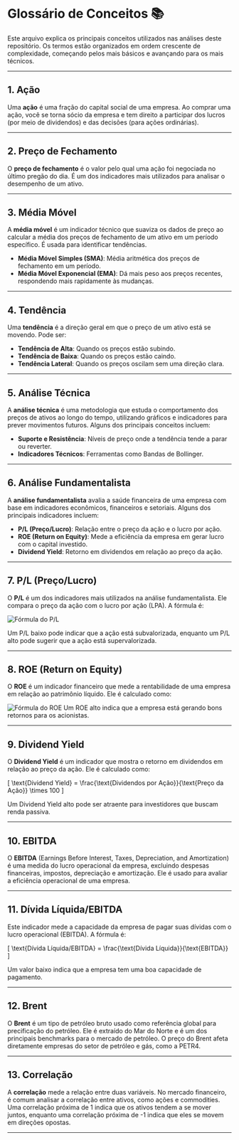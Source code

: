 # Glossário de Conceitos 📚

Este arquivo explica os principais conceitos utilizados nas análises deste repositório. Os termos estão organizados em ordem crescente de complexidade, começando pelos mais básicos e avançando para os mais técnicos.

---

## 1. Ação
Uma **ação** é uma fração do capital social de uma empresa. Ao comprar uma ação, você se torna sócio da empresa e tem direito a participar dos lucros (por meio de dividendos) e das decisões (para ações ordinárias).

---

## 2. Preço de Fechamento
O **preço de fechamento** é o valor pelo qual uma ação foi negociada no último pregão do dia. É um dos indicadores mais utilizados para analisar o desempenho de um ativo.

---

## 3. Média Móvel
A **média móvel** é um indicador técnico que suaviza os dados de preço ao calcular a média dos preços de fechamento de um ativo em um período específico. É usada para identificar tendências.

- **Média Móvel Simples (SMA)**: Média aritmética dos preços de fechamento em um período.
- **Média Móvel Exponencial (EMA)**: Dá mais peso aos preços recentes, respondendo mais rapidamente às mudanças.

---

## 4. Tendência
Uma **tendência** é a direção geral em que o preço de um ativo está se movendo. Pode ser:

- **Tendência de Alta**: Quando os preços estão subindo.
- **Tendência de Baixa**: Quando os preços estão caindo.
- **Tendência Lateral**: Quando os preços oscilam sem uma direção clara.

---

## 5. Análise Técnica
A **análise técnica** é uma metodologia que estuda o comportamento dos preços de ativos ao longo do tempo, utilizando gráficos e indicadores para prever movimentos futuros. Alguns dos principais conceitos incluem:

- **Suporte e Resistência**: Níveis de preço onde a tendência tende a parar ou reverter.
- **Indicadores Técnicos**: Ferramentas como Bandas de Bollinger.

---

## 6. Análise Fundamentalista
A **análise fundamentalista** avalia a saúde financeira de uma empresa com base em indicadores econômicos, financeiros e setoriais. Alguns dos principais indicadores incluem:

- **P/L (Preço/Lucro)**: Relação entre o preço da ação e o lucro por ação.
- **ROE (Return on Equity)**: Mede a eficiência da empresa em gerar lucro com o capital investido.
- **Dividend Yield**: Retorno em dividendos em relação ao preço da ação.

---

## 7. P/L (Preço/Lucro)
O **P/L** é um dos indicadores mais utilizados na análise fundamentalista. Ele compara o preço da ação com o lucro por ação (LPA). A fórmula é:

![Fórmula do P/L](imagens/fórmula_pl.png)

Um P/L baixo pode indicar que a ação está subvalorizada, enquanto um P/L alto pode sugerir que a ação está supervalorizada.

---

## 8. ROE (Return on Equity)
O **ROE** é um indicador financeiro que mede a rentabilidade de uma empresa em relação ao patrimônio líquido. Ele é calculado como:

![Fórmula do ROE](imagens/fórmula_ROE.png)
Um ROE alto indica que a empresa está gerando bons retornos para os acionistas.

---

## 9. Dividend Yield
O **Dividend Yield** é um indicador que mostra o retorno em dividendos em relação ao preço da ação. Ele é calculado como:

\[
\text{Dividend Yield} = \frac{\text{Dividendos por Ação}}{\text{Preço da Ação}} \times 100
\]

Um Dividend Yield alto pode ser atraente para investidores que buscam renda passiva.

---

## 10. EBITDA
O **EBITDA** (Earnings Before Interest, Taxes, Depreciation, and Amortization) é uma medida do lucro operacional da empresa, excluindo despesas financeiras, impostos, depreciação e amortização. Ele é usado para avaliar a eficiência operacional de uma empresa.

---

## 11. Dívida Líquida/EBITDA
Este indicador mede a capacidade da empresa de pagar suas dívidas com o lucro operacional (EBITDA). A fórmula é:

\[
\text{Dívida Líquida/EBITDA} = \frac{\text{Dívida Líquida}}{\text{EBITDA}}
\]

Um valor baixo indica que a empresa tem uma boa capacidade de pagamento.

---

## 12. Brent
O **Brent** é um tipo de petróleo bruto usado como referência global para precificação do petróleo. Ele é extraído do Mar do Norte e é um dos principais benchmarks para o mercado de petróleo. O preço do Brent afeta diretamente empresas do setor de petróleo e gás, como a PETR4.

---

## 13. Correlação
A **correlação** mede a relação entre duas variáveis. No mercado financeiro, é comum analisar a correlação entre ativos, como ações e commodities. Uma correlação próxima de 1 indica que os ativos tendem a se mover juntos, enquanto uma correlação próxima de -1 indica que eles se movem em direções opostas.

---
